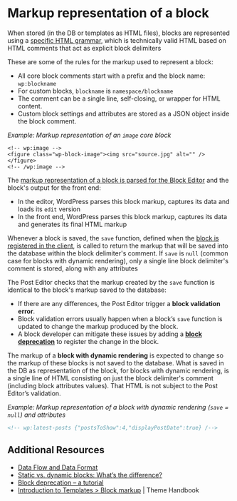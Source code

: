 # Markup representation of a block

When stored (in the DB or templates as HTML files), blocks are represented using a [specific HTML grammar](https://developer.wordpress.org/block-editor/explanations/architecture/key-concepts/#data-and-attributes), which is technically valid HTML based on HTML comments that act as explicit block delimiters 

These are some of the rules for the markup used to represent a block:
- All core block comments start with a prefix and the block name: `wp:blockname`
- For custom blocks, `blockname` is `namespace/blockname`
- The comment can be a single line, self-closing, or wrapper for HTML content.
- Custom block settings and attributes are stored as a JSON object inside the block comment.

_Example: Markup representation of an `image` core block_

```
<!-- wp:image -->
<figure class="wp-block-image"><img src="source.jpg" alt="" /></figure>
<!-- /wp:image -->
```

The [markup representation of a block is parsed for the Block Editor](https://developer.wordpress.org/block-editor/explanations/architecture/data-flow/) and the block's output for the front end:
- In the editor, WordPress parses this block markup, captures its data and loads its `edit` version
- In the front end, WordPress parses this block markup, captures its data and generates its final HTML markup

Whenever a block is saved, the `save` function, defined when the [block is registered in the client](https://developer.wordpress.org/block-editor/getting-started/fundamentals/registration-of-a-block/#registration-of-the-block-with-javascript-client-side), is called to return the markup that will be saved into the database within the block delimiter's comment. If `save` is `null` (common case for blocks with dynamic rendering), only a single line block delimiter's comment is stored, along with any attributes

The Post Editor checks that the markup created by the `save` function is identical to the block's markup saved to the database:
- If there are any differences, the Post Editor trigger a **block validation error**.
- Block validation errors usually happen when a block’s `save` function is updated to change the markup produced by the block.
- A block developer can mitigate these issues by adding a [**block deprecation**](https://developer.wordpress.org/block-editor/reference-guides/block-api/block-deprecation/) to register the change in the block.

The markup of a **block with dynamic rendering** is expected to change so the markup of these blocks is not saved to the database. What is saved in the DB as representation of the block, for blocks with dynamic rendering, is a single line of HTML consisting on just the block delimiter's comment (including block attributes values). That HTML is not subject to the Post Editor’s validation.

_Example: Markup representation of a block with dynamic rendering (`save` = `null`) and attributes_


```html
<!-- wp:latest-posts {"postsToShow":4,"displayPostDate":true} /-->
```

## Additional Resources

- [Data Flow and Data Format](https://developer.wordpress.org/block-editor/explanations/architecture/data-flow/)
- [Static vs. dynamic blocks: What’s the difference?](https://developer.wordpress.org/news/2023/02/27/static-vs-dynamic-blocks-whats-the-difference/)
- [Block deprecation – a tutorial](https://developer.wordpress.org/news/2023/03/10/block-deprecation-a-tutorial/)
- [Introduction to Templates > Block markup](https://developer.wordpress.org/themes/templates/introduction-to-templates/#block-markup) | Theme Handbook 